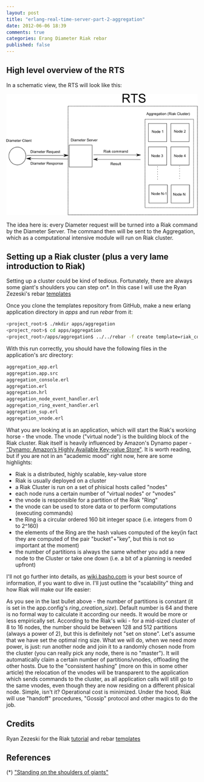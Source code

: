 ```yaml
---
layout: post
title: "erlang-real-time-server-part-2-aggregation"
date: 2012-06-06 18:39
comments: true
categories: Erang Diameter Riak rebar
published: false
---
```


High level overview of the RTS
---------------------------------------------

In a schematic view, the RTS will look like this:



![](/images/rts-part-2/RTS1.png)


The idea here is: every Diameter request will be turned into a Riak command by the Diameter Server. The command then will be sent to the Aggregation, which as a computational intensive module will run on Riak cluster. 

Setting up a Riak cluster (plus a very lame introduction to Riak)
----------------------------

Setting up a cluster could be kind of tedious. Fortunately, there are always some giant's shoulders you can step on*. In this case I will use the Ryan Zezeski's rebar [templates](https://github.com/rzezeski/rebar_riak_core)

Once you clone the templates repository from GitHub, make a new erlang application directory in _apps_ and run _rebar_ from it:


``` bash
<project_root>$ ./mkdir apps/aggregation
<project_root>$ cd apps/aggregation 
<project_root>/apps/aggregation$ ../../rebar -f create template=riak_core_multinode appid=aggregation nodeid=aggregation
```

With this run correctly, you should have the following files in the application's _src_ directory:

``` bash
aggregation_app.erl
aggregation.app.src
aggregation_console.erl
aggregation.erl
aggregation.hrl
aggregation_node_event_handler.erl
aggregation_ring_event_handler.erl
aggregation_sup.erl
aggregation_vnode.erl
```

What you are looking at is an application, which will start the Riak's working horse - the vnode. The vnode ("virtual node") is the building block of the Riak cluster. Riak itself is heavily influenced by Amazon's Dynamo paper - ["Dynamo: Amazon’s Highly Available Key-value Store"](http://www.allthingsdistributed.com/files/amazon-dynamo-sosp2007.pdf). It is worth reading, but if you are not in an "academic mood" right now, here are some highlights:

- Riak is a distributed, highly scalable, key-value store
- Riak is usually deployed on a cluster
- a Riak Cluster is run on a set of phisical hosts called "nodes"
- each node runs a certain number of "virtual nodes" or "vnodes"
- the vnode is responsible for a partition of the Riak "Ring" 
- the vnode can be used to store data or to perform computations (executing commands)
- the Ring is a circular ordered 160 bit integer space (i.e. integers from 0 to 2^160)
- the elements of the Ring are the hash values computed of the key(in fact they are computed of the pair "bucket"+"key", but this is not so important at the moment)
- the number of partitions is always the same whether you add a new node to the Cluster or take one down (i.e. a bit of a planning is needed upfront)

I'll not go further into details, as [wiki.basho.com](http://wiki.basho.com) is your best source of information, if you want to dive in. I'll just outline the "scalability" thing and how Riak will make our life easier:

As you see in the last bullet above - the number of partitions is constant (it is set in the app.config's _ring_creation_size_). Default number is 64 and there is no formal way to calculate it according our needs. It would be more or less empirically set. According to the Riak's wiki - for a mid-sized cluster of 8 to 16 nodes, the number should be between 128 and 512 partitions (always a power of 2), but this is definitely not "set on stone". Let's assume that we have set the optimal ring size. What we will do, when we need more power, is just: run another node and join it to a randomly chosen node from the cluster (you can really pick any node, there is no "master"). It will automatically claim a certain number of partitions/vnodes, offloading the other hosts. Due to the "consistent hashing" (more on this in some other article) the relocation of the vnodes will be transparent to the application which sends commands to the cluster, as all application calls will still go to the same vnodes, even though they are now residing on a different phisical node. Simple, isn't it? Operational cost is minimized.  Under the hood, Riak will use "handoff" procedures, "Gossip" protocol and other magics to do the job.


Credits
---------
Ryan Zezeski for the Riak [tutorial](https://github.com/rzezeski/try-try-try) and rebar [templates](https://github.com/rzezeski/rebar_riak_core) 


References
------------
(*) ["Standing on the shoulders of giants"](http://en.wikipedia.org/wiki/Standing_on_the_shoulders_of_giants)
